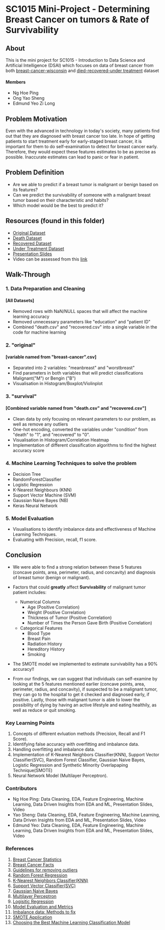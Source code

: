 # SC1015 Mini-Project - Determining Breast Cancer on tumors &amp; Rate of Survivability

## About 
This is the mini project for SC1015 - Introduction to Data Science and Artificial Intelligence (DSAI) which focuses on data of breast cancer from both [breast-cancer-wisconsin](https://www.kaggle.com/datasets/uciml/breast-cancer-wisconsin-data) and [died-recovered-under treatment](https://www.kaggle.com/datasets/homayoonkhadivi/breast-cancer-datasets) dataset

#### Members
- Ng Hoe Ping
- Ong Yao Sheng
- Edmund Yeo Zi Long


## Problem Motivation
Even with the advanced in technology in today's society, many patients find out that they are diagnosed with breast cancer too late. In hope of getting patients to start treatment early for early-staged breast cancer, it is important for them to do self-examination to detect for breast cancer early. Therefore, they would expect these features estimates to be as precise as possible. Inaccurate estimates can lead to panic or fear in patient.

## Problem Definition
- Are we able to predict if a breast tumor is malignant or benign based on its features?
- Can we predict the survivability of someone with a malignant breast tumor based on their characteristic and habits?
- Which model would be the best to predict it?

## Resources (found in this folder)

- [Original Dataset](https://github.com/bobesaur/SC1015_MiniProj/blob/main/breast-cancer.csv)
- [Death Dataset](https://github.com/bobesaur/SC1015_MiniProj/blob/main/death.csv)
- [Recovered Dataset](https://github.com/bobesaur/SC1015_MiniProj/blob/main/recovered.csv)
- [Under Treatment Dataset](https://github.com/bobesaur/SC1015_MiniProj/blob/main/under%20treatment.csv)
- [Presentation Slides](https://github.com/bobesaur/SC1015_MiniProj/blob/main/SC1015%20Mini-Project%20Slides.pdf)
- Video can be assessed from this [link](https://youtu.be/NGaIxfxqTGs)


## Walk-Through 
<h3>1. Data Preparation and Cleaning</h3>
<h4>[All Datasets]</h4>

- Removed rows with NaN/NULL spaces that will affect the machine learning accuracy
- Removed unnecessary parameters like "education" and "patient ID"
- Combined "death.csv" and "recovered.csv" into a single variable in the code for machine learning

<h3>2. "original"</h3>
<h4>[variable named from "breast-cancer".csv]</h4>

- Separated into 2 variables: "meanbreast" and "worstbreast"
- Find parameters in both variables that will predict classifications Malignant("M") or Bengin ("B")
- Visualisation in Histogram/Boxplot/Violinplot

<h3>3. "survival"</h3>
<h4>[Combined variable named from "death.csv" and "recovered.csv"]</h4>

- Clean data by only focusing on relevant parameters to our problem, as well as remove any outliers
- One-hot encoding, converted the variables under "condition" from "death" to "1", and "recovered" to "0".
- Visualisation in Histogram/Correlation Heatmap
- Implementation of different classification algorithms to find the highest accuracy score

<h3>4. Machine Learning Techniques to solve the problem</h3>

- Decision Tree
- RandomForestClassifier
- Logistic Regression
- K-Nearest Neighbours (KNN)
- Support Vector Machine (SVM)
- Gaussian Naive Bayes (NB)
- Keras Neural Network


<h3>5. Model Evaluation</h3>

- Visualisations to identify imbalance data and effectiveness of Machine Learning Techniques.
- Evaluating with Precision, recall, f1 score.

## Conclusion
- We were able to find a strong relation between these 5 features (concave points, area, perimeter, radius, and concavity) and diagnosis of breast tumor (benign or malignant).
- Factors that could **greatly** affect **Survivability** of malignant tumor patient includes:
    - Numerical Columns 
        - Age (Positive Correlation)
        - Weight (Positive Correlation)
        - Thickness of Tumor (Positive Correlation)
        - Number of Times the Person Gave Birth (Positive Correlation)
    - Categorical Features 
        - Blood Type
        - Breast Pain
        - Radiation History
        - Hereditory History
        - Smoking
    
- The SMOTE model we implemented to estimate survivability has a 90% accuracy!!
- From our findings, we can suggest that individuals can self-examine by looking at the 5 features mentioned earlier (concave points, area, perimeter, radius, and concavity), if suspected to be a malignant tumor, they can go to the hospital to get it checked and diagnosed early, if positive. Lastly, those with malignant tumor is able to lower the possibility of dying by having an active lifestyle and eating healthily, as well as reduce or quit smoking.

### Key Learning Points
1. Concepts of different evluation methods (Precision, Recall and F1 Score).
2. Identifying false accuracy with overfitting and imbalance data.
3. Handling overfitting and imbalance data.
4. Implementation of K-Nearest Neighbors Classifier(KNN), Support Vector Classifier(SVC), Random Forest Classifier, Gaussian Naive Bayes, Logistic Regression and Synthetic Minority Overlapaping Technique(SMOTE)
5. Neural Network Model (Multilayer Perceptron).

### Contributors
- Ng Hoe Ping: Data Cleaning, EDA, Feature Engineering, Machine Learning, Data Driven Insights from EDA and ML, Presentation Slides, Video
- Yao Sheng: Data Cleaning, EDA, Feature Engineering, Machine Learning, Data Driven Insights from EDA and ML, Presentation Slides, Video
- Edmund Yeo: Data Cleaning, EDA, Feature Engineering, Machine Learning, Data Driven Insights from EDA and ML, Presentation Slides, Video

### References 
1. [Breast Cancer Statistics](https://www.breastcancer.org/facts-statistics#)
2. [Breast Cancer Facts](https://www.who.int/news-room/fact-sheets/detail/breast-cancer)
3. [Guidelines for removing outliers](https://santoshraviteja.medium.com/how-to-remove-outliers-using-python-ea52877f5a78)
4. [Random Forest Regression](https://towardsdatascience.com/random-forest-regression-5f605132d19d)
5. [K-Nearest Neighbors Classifier(KNN)](https://www.digitalocean.com/community/tutorials/k-nearest-neighbors-knn-in-python)
6. [Support Vector Classifier(SVC)](https://www.datacamp.com/tutorial/svm-classification-scikit-learn-python)
7. [Gaussian Naive Bayes](https://www.analyticsvidhya.com/blog/2021/11/implementation-of-gaussian-naive-bayes-in-python-sklearn/)
8. [Multilayer Perceptron](https://towardsdatascience.com/multilayer-perceptron-explained-with-a-real-life-example-and-python-code-sentiment-analysis-cb408ee93141)
9. [Logisitic Regression](https://medium.com/@curryrowan/simplified-logistic-regression-classification-with-categorical-variables-in-python-1ce50c4b137)
10. [Model Evaluation and Metrics](https://muhammaddawoodaslam.medium.com/model-evaluation-and-metrics-in-data-science-1204c2004555)
11. [Imbalance data: Methods to fix](https://www.turintech.ai/what-is-imbalanced-data-and-how-to-handle-it/)
12. [SMOTE Application](https://www.analyticsvidhya.com/blog/2020/10/overcoming-class-imbalance-using-smote-techniques/)
13. [Choosing the Best Machine Learning Classification Model](https://www.mathworks.com/campaigns/offers/next/choosing-the-best-machine-learning-classification-model-and-avoiding-overfitting.html)
